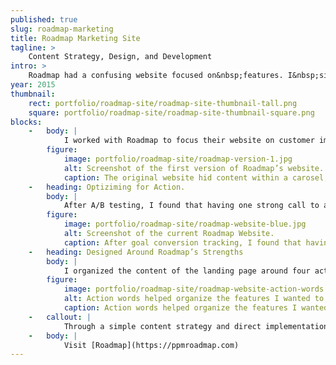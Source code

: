 ```yaml
---
published: true
slug: roadmap-marketing
title: Roadmap Marketing Site
tagline: >
    Content Strategy, Design, and Development
intro: >
    Roadmap had a confusing website focused on&nbsp;features. I&nbsp;simplified its call to action, and developed a content strategy based on impact, not&nbsp;features.
year: 2015
thumbnail:
    rect: portfolio/roadmap-site/roadmap-site-thumbnail-tall.png
    square: portfolio/roadmap-site/roadmap-site-thumbnail-square.png
blocks:
    -   body: |
            I worked with Roadmap to focus their website on customer impact, not a list of features. I took a complex and confusing site that lacked a direct call to action, and streamlined it into four concise pages.
        figure:
            image: portfolio/roadmap-site/roadmap-version-1.jpg
            alt: Screenshot of the first version of Roadmap’s website.
            caption: The original website hid content within a carosel, which analytics showed people did not interact with.
    -   heading: Optiziming for Action.
        body: |
            After A/B testing, I found that having one strong call to action on the homepage worked best for conversions.
        figure:
            image: portfolio/roadmap-site/roadmap-website-blue.jpg
            alt: Screenshot of the current Roadmap Website.
            caption: After goal conversion tracking, I found that having one primary call to action led to the most conversions.
    -   heading: Designed Around Roadmap’s Strengths
        body: |
            I organized the content of the landing page around four action words – **Visualize**, **Align**, **Forecast**, and **Manage**. I matched features and customer testimonials to those action words, providing a snappy introduction to Roadmap.
        figure:
            image: portfolio/roadmap-site/roadmap-website-action-words.jpg
            alt: Action words helped organize the features I wanted to showcase.
            caption: Action words helped organize the features I wanted to showcase.
    -   callout: |
            Through a simple content strategy and direct implementation, I created a responsive marketing platform that boosted conversions and provided a solid foundation for a redesigned onboarding experience and application design.
    -   body: |
            Visit [Roadmap](https://ppmroadmap.com)
---
```




<!--
Re-alignment of Priorities
Focus on the features we found seemed most important to current customers
Position Roadmap’s value to 3 main customer "types"
-->
